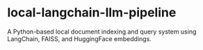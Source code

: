 # local-langchain-llm-pipeline
A Python-based local document indexing and query system using LangChain, FAISS, and HuggingFace embeddings.
